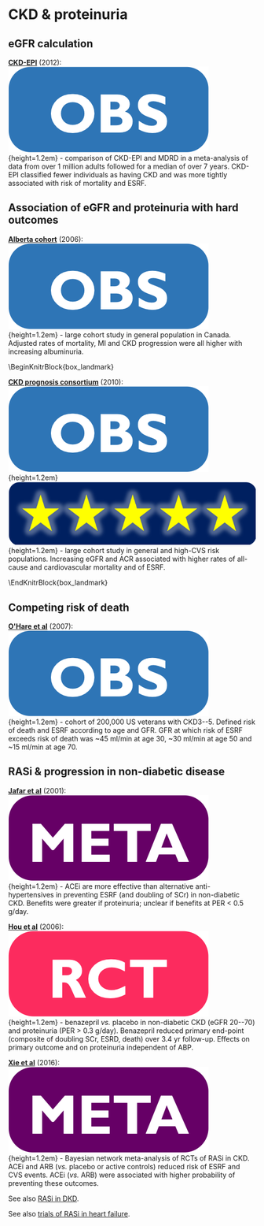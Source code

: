 # CKD & proteinuria 

## eGFR calculation

[**CKD-EPI**](https://www.ncbi.nlm.nih.gov/pubmed/22570462) (2012): ![](Logo_OBS.png){height=1.2em} - comparison of CKD-EPI and MDRD in a meta-analysis of data from over 1 million adults followed for a median of over 7 years.  CKD-EPI classified fewer individuals as having CKD and was more tightly associated with risk of mortality and ESRF.  


## Association of eGFR and proteinuria with hard outcomes

[**Alberta cohort**](https://www.ncbi.nlm.nih.gov/pubmed/20124537) (2006): ![](Logo_OBS.png){height=1.2em} - large cohort study in general population in Canada.  Adjusted rates of mortality, MI and CKD progression were all higher with increasing albuminuria.  

\BeginKnitrBlock{box_landmark}<div class="box_landmark">[**CKD prognosis consortium**](https://www.ncbi.nlm.nih.gov/pubmed/23013602) (2010): ![](Logo_OBS.png){height=1.2em} ![](Logo_SEM.png){height=1.2em} - large cohort study in general and high-CVS risk populations.  Increasing eGFR and ACR associated with higher rates of all-cause and cardiovascular mortality and of ESRF.  
</div>\EndKnitrBlock{box_landmark}

## Competing risk of death  

[**O'Hare et al**](https://www.ncbi.nlm.nih.gov/pubmed/17855638) (2007): ![](Logo_OBS.png){height=1.2em} - cohort of 200,000 US veterans with CKD3--5.  Defined risk of death and ESRF according to age and GFR.  GFR at which risk of ESRF exceeds risk of death was ~45 ml/min at age 30, ~30 ml/min at age 50 and ~15 ml/min at age 70.   

<!--
+------------------------------+--------------------+------------------+
|                              |diabetes            |no diabetes       |
+------------------------------+--------------------+------------------+
|no albuminuria (ACR <3)       |UKPDS (1998)        |SPRINT (2015)     |
|                              |ONTARGET (2008)     |                  |
|                              |ROADMAP (2011)      |                  |
+------------------------------+--------------------+------------------+
|microalbuminuria (ACR 3--30)  |Irbesartan (2001)   |SPRINT (2015)     |
|                              |MARVAL (2002)       |                  |
|                              |ONTARGET (2008)     |                  |
+------------------------------+--------------------+------------------+
|overt albuminuria (ACR >30)   |Captopril (1993)    |MDRD (1994)       |
|                              |RENAAL (2001)       |AIPRI (1996)      |
|                              |IDNT (2001)         |REIN (1997)       |
|                              |VA NEPHRON-D (2013) |AASK (2001)       |
|                              |                    |Benazepril (2006) |
+------------------------------+--------------------+------------------+
-->

## RASi & progression in non-diabetic disease

[**Jafar et al**](https://www.ncbi.nlm.nih.gov/pubmed/11453706) (2001): ![](Logo_MET.png){height=1.2em} - ACEi are more effective than alternative anti-hypertensives in preventing ESRF (and doubling of SCr) in non-diabetic CKD. Benefits were greater if proteinuria; unclear if benefits at PER < 0.5 g/day.  

[**Hou et al**](https://www.ncbi.nlm.nih.gov/pubmed/16407508) (2006): ![](Logo_RCT.png){height=1.2em} - benazepril *vs.* placebo in non-diabetic CKD (eGFR 20--70) and proteinuria (PER > 0.3 g/day).  Benazepril reduced primary end-point (composite of doubling SCr, ESRD, death) over 3.4 yr follow-up.  Effects on primary outcome and on proteinuria independent of ABP.  

[**Xie et al**](https://www.ncbi.nlm.nih.gov/pubmed/26597926) (2016): ![](Logo_MET.png){height=1.2em} - Bayesian network meta-analysis of RCTs of RASi in CKD. ACEi and ARB (*vs.* placebo or active controls) reduced risk of ESRF and CVS events. ACEi  (*vs.* ARB) were associated with higher probability of preventing these outcomes.  

See also [RASi in DKD](#DKD_RASi).  

See also [trials of RASi in heart failure](#cardio). 

